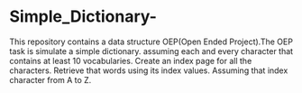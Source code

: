 # Simple_Dictionary-
This repository contains a data structure OEP(Open Ended Project).The OEP task is simulate a simple dictionary. assuming each and every character that contains at least 10 vocabularies. Create an index page for all the characters. Retrieve  that words using its index values. Assuming that index character from A to Z.    
